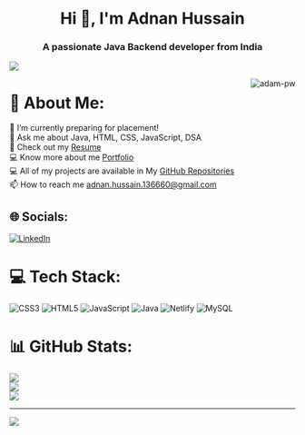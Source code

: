 <h1 align="center">Hi 👋, I'm Adnan Hussain</h1>
<h3 align="center">A passionate Java Backend developer from India</h3>

<img src="https://raw.githubusercontent.com/andreasbm/readme/master/assets/lines/colored.png">

<p><img  align="right" src="https://github.com/Adam-pw/Adam-pw/blob/main/animation_500_kxa883sd.gif" alt="adam-pw" /></p>

# 💫 About Me:
🔭 I’m currently preparing for placement!<br>💬 Ask me about Java, HTML, CSS, JavaScript, DSA<br>📄 Check out my [Resume]()<br>💻 Know more about me [Portfolio]()<br>💻 All of my projects are available in My [GitHub Repositories](https://github.com/adnan25042001?tab=repositories)<br>📫 How to reach me adnan.hussain.136660@gmail.com


## 🌐 Socials:
[![LinkedIn](https://img.shields.io/badge/LinkedIn-%230077B5.svg?logo=linkedin&logoColor=white)](https://linkedin.com/in/adnan2504) 

# 💻 Tech Stack:
![CSS3](https://img.shields.io/badge/css3-%231572B6.svg?style=for-the-badge&logo=css3&logoColor=white) ![HTML5](https://img.shields.io/badge/html5-%23E34F26.svg?style=for-the-badge&logo=html5&logoColor=white) ![JavaScript](https://img.shields.io/badge/javascript-%23323330.svg?style=for-the-badge&logo=javascript&logoColor=%23F7DF1E) ![Java](https://img.shields.io/badge/java-%23ED8B00.svg?style=for-the-badge&logo=java&logoColor=white) ![Netlify](https://img.shields.io/badge/netlify-%23000000.svg?style=for-the-badge&logo=netlify&logoColor=#00C7B7) ![MySQL](https://img.shields.io/badge/mysql-%2300f.svg?style=for-the-badge&logo=mysql&logoColor=white)
# 📊 GitHub Stats:
![](https://github-readme-stats.vercel.app/api?username=adnan25042001&theme=dark&hide_border=false&include_all_commits=false&count_private=false)<br/>
![](https://github-readme-streak-stats.herokuapp.com/?user=adnan25042001&theme=dark&hide_border=false)<br/>
![](https://github-readme-stats.vercel.app/api/top-langs/?username=adnan25042001&theme=dark&hide_border=false&include_all_commits=false&count_private=false&layout=compact)

---
[![](https://visitcount.itsvg.in/api?id=adnan25042001&icon=0&color=0)](https://www.linkedin.com/in/adnanhussain0425/)
